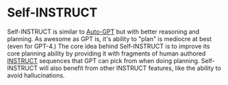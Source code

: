 # Self-INSTRUCT
Self-INSTRUCT is similar to [Auto-GPT](https://github.com/Significant-Gravitas/Auto-GPT) but with better reasoning and planning. As awesome as GPT is, it's ability to "plan" is mediocre at best (even for GPT-4.) The core idea behind Self-INSTRUCT is to improve its core planning ability by providing it with fragments of human authored [INSTRUCT](https://medium.com/@ickman/instruct-making-llms-do-anything-you-want-ff4259d4b91) sequences that GPT can pick from when doing planning. Self-INSTRUCT will also benefit from other INSTRUCT features, like the ability to avoid hallucinations.
